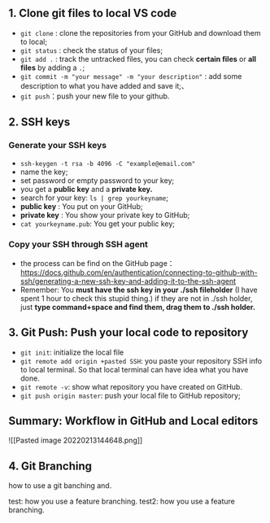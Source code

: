 ## 1. Clone git files to local VS code 
- `git clone` : clone the repositories from your GitHub and download them to local;
- `git status` : check the status of your files; 
- `git add .` : track the untracked files, you can check **certain files** or **all files** by adding a `.`;
- `git commit -m "your message" -m "your description"` : add some description to what you have added and save it;、
- `git push`：push your new file to your github.

## 2. SSH keys
### Generate your SSH keys
- `ssh-keygen -t rsa -b 4096 -C "example@email.com"`
- name the key;
- set password or empty password to your key;
- you get a **public key** and a **private key.**
- search for your key: `ls | grep yourkeyname`;
- **public key** : You put on your GitHub;
- **private key** : You show your private key to GitHub;
- `cat yourkeyname.pub`: You get your public key;

### Copy your SSH through SSH agent
- the process can be find on the GitHub page： https://docs.github.com/en/authentication/connecting-to-github-with-ssh/generating-a-new-ssh-key-and-adding-it-to-the-ssh-agent
- Remember: You **must have the ssh key in your ./ssh fileholder** (I have spent 1 hour to check this stupid thing.) if they are not in ./ssh holder, just **type command+space and find them, drag them to ./ssh holder.**
 

## 3. Git Push: Push your local code to repository
- `git init`: initialize the local file 
-  `git remote add origin +pasted SSH`: you paste your repository SSH info to local terminal. So that local terminal can have idea what you have done. 
- `git remote -v`: show what repository you have created on GitHub. 
- `git push origin master`: push your local file to GitHub repository;

## Summary: Workflow in GitHub and Local editors
![[Pasted image 20220213144648.png]]


## 4. Git  Branching 
how to use a git banching and.

test: how you use a feature branching.
test2: how you use a feature branching.

